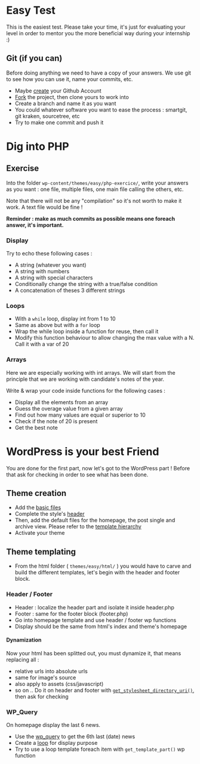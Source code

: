 # Easy Test
This is the easiest test. Please take your time, it's just for evaluating your level in order to mentor you the more beneficial way during your internship :)

## Git (if you can)
Before doing anything we need to have a copy of your answers. We use git to see how you can use it, name your commits, etc.
* Maybe [create](https://github.com/join) your Github Account
* [Fork](https://help.github.com/articles/fork-a-repo/) the project, then clone yours to work into
* Create a branch and name it as you want
* You could whatever software you want to ease the process : smartgit, git kraken, sourcetree, etc
* Try to make one commit and push it

# Dig into PHP

## Exercise
Into the folder `wp-content/themes/easy/php-exercice/`, write your answers as you want : one file, multiple files, one main file calling the others, etc.

Note that there will not be any "compilation" so it's not worth to make it work. A text file would be fine ! 

**Reminder : make as much commits as possible means one foreach answer, it's important.**

### Display
Try to echo these following cases :

* A string (whatever you want)
* A string with numbers
* A string with special characters
* Conditionally change the string with a true/false condition
* A concatenation of theses 3 different strings

### Loops
* With a `while` loop, display int from 1 to 10
* Same as above but with a `for` loop
* Wrap the while loop inside a function for reuse, then call it
* Modify this function behaviour to allow changing the max value with a N. Call it with a var of 20

### Arrays
Here we are especially working with int arrays. We will start from the principle that we are working with candidate's notes of the year.

Write & wrap your code inside functions for the following cases :
* Display all the elements from an array
* Guess the overage value from a given array
* Find out how many values are equal or superior to 10
* Check if the note of 20 is present
* Get the best note

# WordPress is your best Friend
You are done for the first part, now let's got to the WordPress part !
Before that ask for checking in order to see what has been done.

## Theme creation
* Add the [basic files](https://codex.wordpress.org/Theme_Development#Basic_Templates)
* Complete the style's [header](https://developer.wordpress.org/themes/basics/main-stylesheet-style-css/)
* Then, add the default files for the homepage, the post single and archive view. Please refer to the [template hierarchy](https://wphierarchy.com/)
* Activate your theme

## Theme templating
* From the html folder ( `themes/easy/html/` ) you would have to carve and build the different templates, let's begin with the header and footer block.

### Header / Footer
* Header : localize the header part and isolate it inside header.php
* Footer : same for the footer block (footer.php)
* Go into homepage template and use header / footer wp functions
* Display should be the same from html's index and theme's homepage

#### Dynamization
Now your html has been splitted out, you must dynamize it, that means replacing all :
* relative urls into absolute urls
* same for image's source
* also apply to assets (css/javascript)
* so on ..
Do it on header and footer with [`get_stylesheet_directory_uri()`](https://codex.wordpress.org/Function_Reference/get_stylesheet_directory_uri), then ask for checking

### WP_Query
On homepage display the last 6 news.
* Use the [wp_query](http://www.geekpress.fr/wp-query-creez-des-requetes-personnalisees-dans-vos-themes-wordpress/) to get the 6th last (date) news
* Create a [loop](https://code.tutsplus.com/tutorials/a-beginners-guide-to-the-wordpress-loop--wp-20241) for display purpose
* Try to use a loop template foreach item with `get_template_part()` wp function
